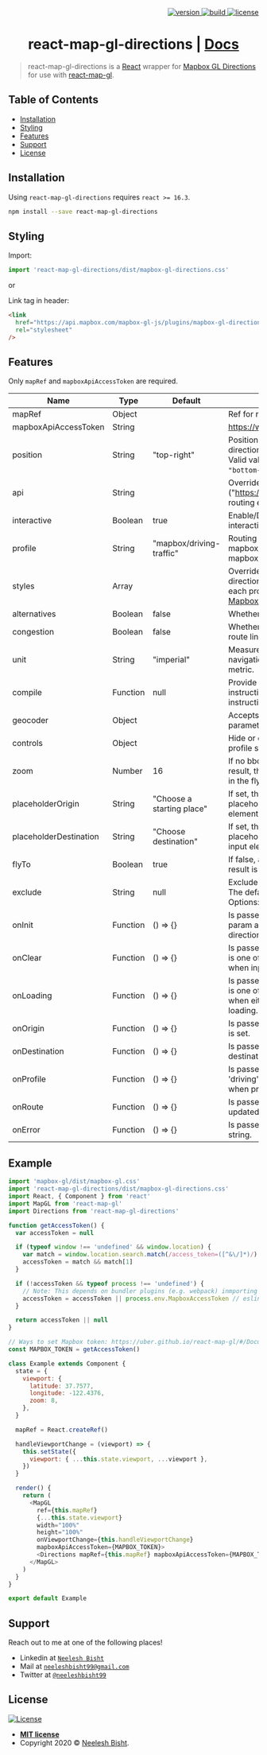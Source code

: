 <p align="right">
  <a href="https://npmjs.org/package/react-map-gl">
    <img src="https://img.shields.io/npm/v/react-map-gl.svg?style=flat-square" alt="version" />
  </a>
  <a href="https://travis-ci.com/visgl/react-map-gl">
    <img src="https://api.travis-ci.com/visgl/react-map-gl.svg?branch=master" alt="build" />
  </a>
  <a href="http://badges.mit-license.org">
    <img src="http://img.shields.io/:license-mit-blue.svg?style=flat-square" alt="license" />
  </a>
</p>

<h1 align="center">react-map-gl-directions | <a href="https://github.com/neeleshbisht99/react-map-gl-directions/blob/master/README.md">Docs</a></h1>

> react-map-gl-directions is a [React](http://facebook.github.io/react/) wrapper for
> [Mapbox GL Directions](https://github.com/mapbox/mapbox-gl-directions) for use with [react-map-gl](https://github.com/visgl/react-map-gl).

<!--
***INSERT ANOTHER GRAPHIC HERE***

[![INSERT YOUR GRAPHIC HERE](http://i.imgur.com/dt8AUb6.png)]()

- Most people will glance at your `README`, *maybe* star it, and leave
- Ergo, people should understand instantly what your project is about based on your repo

> Tips

- HAVE WHITE SPACE
- MAKE IT PRETTY
- GIFS ARE REALLY COOL
> GIF Tools

- Use <a href="http://recordit.co/" target="_blank">**Recordit**</a> to create quicks screencasts of your desktop and export them as `GIF`s.
- For terminal sessions, there's <a href="https://github.com/chjj/ttystudio" target="_blank">**ttystudio**</a> which also supports exporting `GIF`s.

**Recordit**

![Recordit GIF](http://g.recordit.co/iLN6A0vSD8.gif)

**ttystudio**

![ttystudio GIF](https://raw.githubusercontent.com/chjj/ttystudio/master/img/example.gif)

---
-->

## Table of Contents

- [Installation](#installation)
- [Styling](#styling)
- [Features](#features)
- [Support](#support)
- [License](#license)

## Installation

Using `react-map-gl-directions` requires `react >= 16.3`.

```sh
npm install --save react-map-gl-directions
```

## Styling

Import:

```js
import 'react-map-gl-directions/dist/mapbox-gl-directions.css'
```

or

Link tag in header:

```html
<link
  href="https://api.mapbox.com/mapbox-gl-js/plugins/mapbox-gl-directions/v4.0.0/mapbox-gl-directions.css"
  rel="stylesheet"
/>
```

## Features

Only `mapRef` and `mapboxApiAccessToken` are required.

| Name                   | Type     | Default                   | Description                                                                                                                                                                                               |
| ---------------------- | -------- | ------------------------- | --------------------------------------------------------------------------------------------------------------------------------------------------------------------------------------------------------- |
| mapRef                 | Object   |                           | Ref for react-map-gl map component.                                                                                                                                                                       |
| mapboxApiAccessToken   | String   |                           | https://www.mapbox.com/                                                                                                                                                                                   |
| position               | String   | "top-right"               | Position on the map to which the directions plugin control will be added. Valid values are `"top-left"`, `"top-right"`, `"bottom-left"`, and `"bottom-right"`.                                            |
| api                    | String   |                           | Override default ("https://api.mapbox.com/directions/v5/") routing endpoint url.                                                                                                                          |
| interactive            | Boolean  | true                      | Enable/Disable mouse or touch interactivity from the plugin.                                                                                                                                              |
| profile                | String   | "mapbox/driving-traffic"  | Routing profile to use. Options: mapbox/driving-traffic, mapbox/driving, mapbox/walking, mapbox/cycling.                                                                                                  |
| styles                 | Array    |                           | Override default layer properties of the directions source. Documentation for each property are specified in the <a href="https://docs.mapbox.com/mapbox-gl-js/style-spec/">Mapbox GL Style Reference</a> |
| alternatives           | Boolean  | false                     | Whether to enable alternatives.                                                                                                                                                                           |
| congestion             | Boolean  | false                     | Whether to enable congestion along the route line.                                                                                                                                                        |
| unit                   | String   | "imperial"                | Measurement system to be used in navigation instructions. Options: imperial, metric.                                                                                                                      |
| compile                | Function | null                      | Provide a custom function for generating instruction, compatible with osrm-text-instructions.                                                                                                             |
| geocoder               | Object   |                           | Accepts an object containing the query parametres as <a href="https://docs.mapbox.com/api/#search-for-places">documented here</a>.                                                                        |
| controls               | Object   |                           | Hide or display inputs, instructions and profile switch controls.                                                                                                                                         |
| zoom                   | Number   | 16                        | If no bbox exists from the geocoder result, the zoom you set here will be used in the flyTo.                                                                                                              |
| placeholderOrigin      | String   | "Choose a starting place" | If set, this text will appear as the placeholder attribute for the origin input element.                                                                                                                  |
| placeholderDestination | String   | "Choose destination"      | If set, this text will appear as the placeholder attribute for the destination input element.                                                                                                             |
| flyTo                  | Boolean  | true                      | If false, animating the map to a selected result is disabled.                                                                                                                                             |
| exclude                | String   | null                      | Exclude certain road types from routing. The default is to not exclude anything. Options: ferry, toll, motorway.                                                                                          |
| onInit                 | Function | () => {}                  | Is passed Mapbox directions instance as param and is executed after Mapbox directions plugin is initialized.                                                                                              |
| onClear                | Function | () => {}                  | Is passed `{ type: }` as a param and type is one of 'origin' or 'destination'. Fired when input is cleared.                                                                                               |
| onLoading              | Function | () => {}                  | Is passed `{ type: }` as a param and type is one of 'origin' or 'destination'. Fired when either origin or destination is loading.                                                                        |
| onOrigin               | Function | () => {}                  | Is passed `{ feature }` Fired when origin is set.                                                                                                                                                         |
| onDestination          | Function | () => {}                  | Is passed `{ feature }` Fired when destination is set.                                                                                                                                                    |
| onProfile              | Function | () => {}                  | Is passed `{ profile }` Profile is one of 'driving', 'walking', or 'cycling'. Fired when profile is set.                                                                                                  |
| onRoute                | Function | () => {}                  | Is passed `{ route }` Fired when a route is updated                                                                                                                                                       |
| onError                | Function | () => {}                  | Is passed `{ error }` as a param. Error as string.                                                                                                                                                        |

## Example

```js
import 'mapbox-gl/dist/mapbox-gl.css'
import 'react-map-gl-directions/dist/mapbox-gl-directions.css'
import React, { Component } from 'react'
import MapGL from 'react-map-gl'
import Directions from 'react-map-gl-directions'

function getAccessToken() {
  var accessToken = null

  if (typeof window !== 'undefined' && window.location) {
    var match = window.location.search.match(/access_token=([^&\/]*)/)
    accessToken = match && match[1]
  }

  if (!accessToken && typeof process !== 'undefined') {
    // Note: This depends on bundler plugins (e.g. webpack) inmporting environment correctly
    accessToken = accessToken || process.env.MapboxAccessToken // eslint-disable-line
  }

  return accessToken || null
}

// Ways to set Mapbox token: https://uber.github.io/react-map-gl/#/Documentation/getting-started/about-mapbox-tokens
const MAPBOX_TOKEN = getAccessToken()

class Example extends Component {
  state = {
    viewport: {
      latitude: 37.7577,
      longitude: -122.4376,
      zoom: 8,
    },
  }

  mapRef = React.createRef()

  handleViewportChange = (viewport) => {
    this.setState({
      viewport: { ...this.state.viewport, ...viewport },
    })
  }

  render() {
    return (
      <MapGL
        ref={this.mapRef}
        {...this.state.viewport}
        width="100%"
        height="100%"
        onViewportChange={this.handleViewportChange}
        mapboxApiAccessToken={MAPBOX_TOKEN}>
        <Directions mapRef={this.mapRef} mapboxApiAccessToken={MAPBOX_TOKEN} />
      </MapGL>
    )
  }
}

export default Example
```

## Support

Reach out to me at one of the following places!

- Linkedin at <a href="https://www.linkedin.com/in/neelesh-bisht-398061b4/" target="_blank">`Neelesh Bisht`</a>
- Mail at <a href="mailto:neelesbisht99@gmail.com" target="_blank">`neeleshbisht99@gmail.com`</a>
- Twitter at <a href="https://twitter.com/neeleshbisht99" target="_blank">`@neeleshbisht99`</a>

## License

[![License](http://img.shields.io/:license-mit-blue.svg?style=flat-square)](http://badges.mit-license.org)

- **[MIT license](http://opensource.org/licenses/mit-license.php)**
- Copyright 2020 © <a href="https://github.com/neeleshbisht99/react-map-gl-directions" target="_blank">Neelesh Bisht</a>.
